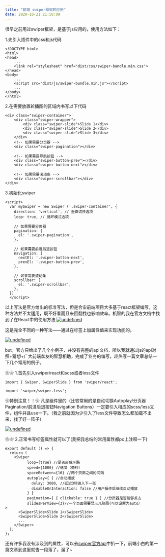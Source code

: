 ```yaml
---
title: "前端 swiper框架的应用"
date: 2020-10-21 21:58:09
---
```


很早之前用过swiper框架，是基于js应用的，使用方法如下：

1.先引入插件中的css和js代码

```
<!DOCTYPE html>
<html>
<head>
    ...
    <link rel="stylesheet" href="dist/css/swiper-bundle.min.css">
</head>
<body>
    ...
    <script src="dist/js/swiper-bundle.min.js"></script>
    ...
</body>
</html>
```
2.在需要放置轮播图的区域内书写以下代码

```
<div class="swiper-container">
    <div class="swiper-wrapper">
        <div class="swiper-slide">Slide 1</div>
        <div class="swiper-slide">Slide 2</div>
        <div class="swiper-slide">Slide 3</div>
    </div>
    <!-- 如果需要分页器 -->
    <div class="swiper-pagination"></div>

    <!-- 如果需要导航按钮 -->
    <div class="swiper-button-prev"></div>
    <div class="swiper-button-next"></div>

    <!-- 如果需要滚动条 -->
    <div class="swiper-scrollbar"></div>
</div>
```
3.初始化swiper

```
<script>
  var mySwiper = new Swiper ('.swiper-container', {
    direction: 'vertical', // 垂直切换选项
    loop: true, // 循环模式选项

    // 如果需要分页器
    pagination: {
      el: '.swiper-pagination',
    },

    // 如果需要前进后退按钮
    navigation: {
      nextEl: '.swiper-button-next',
      prevEl: '.swiper-button-prev',
    },

    // 如果需要滚动条
    scrollbar: {
      el: '.swiper-scrollbar',
    },
  })
  </script>
```

以上写法是官方给出的标准写法，但是合宙前端项目大多基于react框架编写，这种方法并不太适用，既不好看而且来回翻找也影响效率。机智的我在官方文档中找到了在React中的使用方法
[![undefined](http://openluat-luatcommunity.oss-cn-hangzhou.aliyuncs.com/images/20201020213108946_微信图片_20201020213046.png "undefined")](undefined "undefined")

这是完全不同的一种写法——通过在标签上加属性值来实现功能的。

[![undefined](http://openluat-luatcommunity.oss-cn-hangzhou.aliyuncs.com/images/20201020213723932_QQ截图20201020213648.png "undefined")](undefined "undefined")

but，官方只给出了几个小例子，并没有完整的api文档，所以我就通过js的api对照+猜想+广大前端盆友的智慧相助，完成了业务的编写，趁热写一篇文章总结一下几个常用的例子。


❀❀
1.首先引入swiper/react和scss或者less文件

```
import { Swiper, SwiperSlide } from 'swiper/react';

import 'swiper/swiper.less';
```

❀特别注意！！❀
凡是组件里的（比较常用的是自动切换Autoplay/分页器Pagination/前进后退按钮Navigation Buttons）一定要引入相应的scss/less文件，组件并且use一下。（我之前就因为少引入了less文件导致怎么都加载不出来，找了好一阵子）

[![undefined](http://openluat-luatcommunity.oss-cn-hangzhou.aliyuncs.com/images/20201020215613332_QQ截图20201020215414.png "undefined")](undefined "undefined")

❀❀
2.正常书写标签属性就可以了(我把我总结的常用属性都po上注释一下)

```
export default () => {
  return (
    <Swiper
          loop={true} //是否形成环路
          speed={1000} //速度（毫秒）
          spaceBetween={16} //两个页面之间的间隔
          autoplay={ { //自动播放
            delay: 3000, //延迟3秒进入下一张
            disableOnInteraction: false //用户操作后继续自动播放
          } }
          pagination={ { clickable: true } } //分页器是否能够点击
          slidesPerView={3}//一个页面需要显示几张图(可以设置为auto）
>
      <SwiperSlide>Slide 1</SwiperSlide>
      <SwiperSlide>Slide 2</SwiperSlide>
      ...
    </Swiper>
  );
};
```
还有许多我没有涉及到的属性，可以去[swiper官方api](https://www.swiper.com.cn/api/index.html "swiper官方api")中扒一下，前端小白的第一篇文章到这里就告一段落了，溜了~

